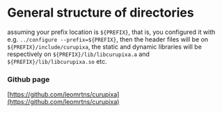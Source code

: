 # General structure of directories

assuming your prefix location is `${PREFIX}`, that is, you configured it with e.g. `../configure --prefix=${PREFIX}`,
then the header files will be on `${PREFIX}/include/curupixa`, the static and dynamic libraries will be respectively on `${PREFIX}/lib/libcurupixa.a` and `${PREFIX}/lib/libcurupixa.so` etc.


### Github page
[https://github.com/leomrtns/curupixa](https://github.com/leomrtns/curupixa)
